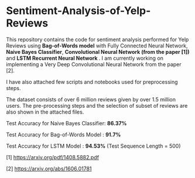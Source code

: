 # Sentiment-Analysis-of-Yelp-Reviews

This repository contains the code for sentiment analysis performed for Yelp Reviews using <b>Bag-of-Words model</b> with Fully Connected Neural Network, <b>Naive Bayes Classifier</b>, <b> Convolutional Neural Network (from the paper [1])</b> and <b> LSTM Recurrent Neural Network </b>. I am currently working on implementing a Very Deep Convolutional Neural Network from the paper [2].

I have also attached few scripts and notebooks used for preprocessing steps.

The dataset consists of over 6 million reviews given by over 1.5 million users. The pre-processing steps and the selection of subset of reviews are also shown in the attached files.

Test Accuracy for Naive Bayes Classifier: <b>86.37%</b>

Test Accuracy for Bag-of-Words Model    : <b>91.7%</b>

Test Accuracy for LSTM Model    : <b>94.53%</b> (Test Sequence Length = 500)


[1] https://arxiv.org/pdf/1408.5882.pdf

[2] https://arxiv.org/abs/1606.01781
